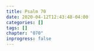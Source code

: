 ```yaml
---
title: Psalm 70
date: 2020-04-12T12:43:48-04:00
categories: []
tags: []
chapter: "070"
inprogress: false
---
```


